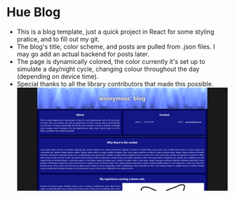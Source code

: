 # Hue Blog
- This is a blog template, just a quick project in React for some styling pratice, and to fill out my git.
- The blog's title, color scheme, and posts are pulled from .json files. I may go add an actual backend for posts later.
- The page is dynamically colored, the color currently it's set up to simulate a day/night cycle, changing colour throughout the day (depending on device time).
- Special thanks to all the library contributors that made this possible.
![picture of the page](https://github.com/john-on-git/hue-blog/blob/main/docs/screenshot.png)